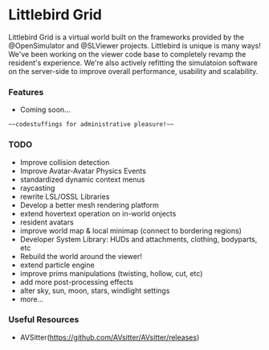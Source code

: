 Littlebird Grid
=====

Littlebird Grid is a virtual world built on the frameworks provided by the @OpenSimulator and @SLViewer projects. Littlebird is unique is many ways! We've been working on the viewer code base to completely revamp the resident's experience. We're also actively refitting the simulatoion software on the server-side to improve overall performance, usability and scalability.

### Features
* Coming soon...

```
~~codestuffings for administrative pleasure!~~
```

### TODO
* Improve collision detection
* Improve Avatar-Avatar Physics Events
* standardized dynamic context menus
* raycasting
* rewrite LSL/OSSL Libraries
* Develop a better mesh rendering platform
* extend hovertext operation on in-world onjects
* resident avatars
* improve world map & local minimap (connect to bordering regions)
* Developer System Library: HUDs and attachments, clothing, bodyparts, etc
* Rebuild the world around the viewer!
* extend particle engine
* improve prims manipulations (twisting, hollow, cut, etc)
* add more post-processing effects
* alter sky, sun, moon, stars, windlight settings
* more...

### Useful Resources
* AVSitter(https://github.com/AVsitter/AVsitter/releases)
